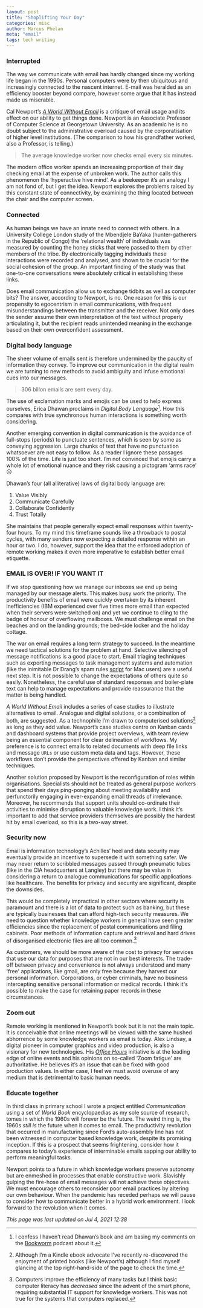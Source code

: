 ```yaml
---
layout: post
title: "Shoplifting Your Day"
categories: misc
author: Marcus Phelan
meta: "email"
tags: tech writing
---
```


###  Interrupted
The way we communicate with email has hardly changed since my working life began in the 1990s. Personal computers were by then ubiquitous and increasingly connected to the nascent internet. E-mail was heralded as an efficiency booster beyond compare, however some argue that it has instead made us miserable.

Cal Newport’s [_A World Without Email_](https://www.amazon.co.uk/World-Without-Email-Reimagining-Overload/dp/0241341418/) is a critique of email usage and its effect on our ability to get things done. Newport is an Associate Professor of Computer Science at Georgetown University. As an academic he is no doubt subject to the administrative overload caused by the corporatisation of higher level institutions. (The comparison to how his grandfather worked, also a Professor, is telling.)  


>The average knowledge worker now checks email every six minutes.

The modern office worker spends an increasing proportion of their day checking email at the expense of unbroken work. The author calls this phenomenon the ‘hyperactive hive mind’. As a beekeeper it’s an analogy I am not fond of, but I get the idea. Newport explores the problems raised by this constant state of connectivity, by examining the thing located between the chair and the computer screen.

### Connected
As human beings we have an innate need to connect with others. In a University College London study of the Mbendjele BaYaka (hunter-gatherers in the Republic of Congo) the ‘relational wealth’ of individuals was measured by counting the honey sticks that were passed to them by other members of the tribe. By electronically tagging individuals these interactions were recorded and analysed, and shown to be crucial for the social cohesion of the group. An important finding of the study was that one-to-one conversations were absolutely critical in establishing these links.

Does email communication allow us to exchange tidbits as well as computer bits? The answer, according to Newport, is no. One reason for this is our propensity to egocentrism in email communications, with frequent misunderstandings between the transmitter and the receiver. Not only does the sender assume their own interpretation of the text without properly articulating it, but the recipient reads unintended meaning in the exchange based on their own overconfident assessment.

### Digital body language
The sheer volume of emails sent is therefore undermined by the paucity of information they convey. To improve our communication in the digital realm we are turning to new methods to avoid ambiguity and infuse emotional cues into our messages.  

>306 billon emails are sent every day. 

 The use of exclamation marks and emojis can be used to help express ourselves, Erica Dhawan proclaims in _Digital Body Language_[^1]. How this compares with true synchronous human interactions is something worth considering. 

[^1]: I confess I haven’t read Dhawan’s book and am basing my comments on the [Bookworm](https://bookworm.fm/) podcast about it.
 
 Another emerging convention in digital communication is the avoidance of full-stops (periods) to punctuate sentences, which is seen by some as conveying aggression. Large chunks of text that have no punctuation whatsoever are not easy to follow. As a reader I ignore these passages 100% of the time. Life is just too short. I’m not convinced that emojis carry a whole lot of emotional nuance and they risk causing a pictogram ‘arms race’ :expressionless: 
 
 Dhawan’s four (all alliterative) laws of digital body language are:
 
 1. Value Visibly
 2. Communicate Carefully 
 3. Collaborate Confidently 
 4. Trust Totally
 
She maintains that people generally expect email responses within twenty-four hours. To my mind this timeframe sounds like a throwback to postal cycles, with many senders now expecting a detailed response within an hour or two. I do, however, support the idea that the enforced adoption of remote working makes it even more imperative to establish better email etiquette.

### EMAIL IS OVER! IF YOU WANT IT
If we stop questioning how we manage our inboxes *we* end up being managed by our message alerts. This makes busy work the priority. The productivity benefits of email were quickly overtaken by its inherent inefficiencies (IBM experienced over five times more email than expected when their servers were switched on) and yet we continue to cling to the badge of honour of overflowing mailboxes. We must challenge email on the beaches and on the landing grounds; the bed-side locker and the holiday cottage.   

The war on email requires a long term strategy to succeed. In the meantime we need tactical solutions for the problem at hand. Selective silencing of message notifications is a good place to start. Email triaging techniques such as exporting messages to task management systems and automation (like the inimitable Dr Drang’s spam rules [script](https://leancrew.com/all-this/2021/06/hey-i-sped-up-apple-mail-rules/) for Mac users) are a useful next step. It is not possible to change the expectations of others quite so easily. Nonetheless, the careful use of standard responses and boiler-plate text can help to manage expectations and provide reassurance that the matter is being handled.

_A World Without Email_ includes a series of case studies to illustrate alternatives to email. Analogue and digital solutions, or a combination of both, are suggested. As a technophile I’m drawn to computerised solutions[^2] as long as they add value. Newport’s case studies centre on Kanban cards and dashboard systems that provide project overviews, with team review being an essential component for clear delineation of workflows. My preference is to connect emails to related documents with deep file links and message `URLs` or use custom meta data and tags. However, these workflows don’t provide the perspectives offered by Kanban and similar techniques.

[^2]: Although I’m a Kindle ebook advocate I’ve recently re-discovered the enjoyment of printed books (like Newport’s) although I find myself glancing at the top right-hand-side of the page to check the time.

Another solution proposed by Newport is the reconfiguration of roles within organisations. Specialists should not be treated as general purpose workers that spend their days ping-ponging about meeting availability and perfunctorily engaging in ever-expanding email threads of irrelevance. Moreover, he recommends that support units should co-ordinate their activities to minimise disruption to valuable knowledge work. I think it’s important to add that service providers themselves are possibly the hardest hit by email overload, so this is a two-way street.

### Security now
Email is information technology’s Achilles’ heel and data security may eventually provide an incentive to supersede it with something safer. We may never return to scribbled messages passed through pneumatic tubes (like in the CIA headquarters at Langley) but there may be value in considering a return to analogue communications for specific applications like healthcare. The benefits for privacy and security are significant, despite the downsides. 

This would be completely impractical in other sectors where security is paramount and there is a lot of data to protect such as banking, but these are typically businesses that can afford high-tech security measures. We need to question whether knowledge workers in general have seen greater efficiencies since the replacement of postal communications and filing cabinets. Poor methods of information capture and retrieval and hard drives of disorganised electronic files are all too common.[^3]

As customers, we should be more aware of the cost to privacy for services that use our data for purposes that are not in our best interests. The trade-off between privacy and convenience is not always understood and many 'free' applications, like gmail, are only free because they harvest our personal information.  Corporations, or cyber criminals, have no business intercepting sensitive personal information or medical records. I think it's possible to make the case for retaining paper records in these circumstances.

[^3]: Computers improve the efficiency of many tasks but I think basic computer literacy has *decreased* since the advent of the smart phone, requiring substantial IT support for knowledge workers. This was not true for the systems that computers replaced.

### Zoom out
Remote working is mentioned in Newport’s book but it is not the main topic. It is conceivable that online meetings will be viewed with the same hushed abhorrence by some knowledge workers as email is today. Alex Lindsay, a digital pioneer in computer graphics and video production, is also a visionary for new technologies. His _[Office Hours](https://www.youtube.com/playlist?list=PLV63HKu9eq2O5BsnB-01ih4oYYDINQfzP)_ initiative is at the leading edge of online events and his opinions on so-called ‘Zoom fatigue’ are authoritative. He believes it’s an issue that can be fixed with good production values. In either case, I feel we must avoid overuse of any medium that is detrimental to basic human needs.

### Educate together 
In third class in primary school I wrote a project entitled *Communication* using a set of *World Book* encyclopaedias as my sole source of research, tomes in which the 1960s will forever be the future. The weird thing is, the 1960s *still is* the future when it comes to email. The productivity revolution that occurred in manufacturing since Ford’s auto-assembly line has not been witnessed in computer based knowledge work, despite its promising inception. If this is a prospect that seems frightening, consider how it compares to today’s experience of interminable emails sapping our ability to perform meaningful tasks. 

Newport points to a future in which knowledge workers preserve autonomy but are enmeshed in processes that enable constructive work. Slavishly gulping the fire-hose of email messages will not achieve these objectives. We must encourage others to reconsider poor email practices by altering our own behaviour. When the pandemic has receded perhaps we will pause to consider how to communicate better in a hybrid work environment. I look forward to the revolution when it comes.

_This page was last updated on Jul 4, 2021 12:38_

 
